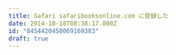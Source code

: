 ```yaml
---
title: Safari safaribooksonline.com に登録した
date: 2014-10-18T08:38:17.000Z
id: "8454420450069169383"
draft: true
---
```

